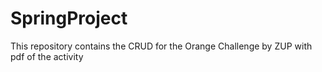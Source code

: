 # SpringProject

This repository contains the CRUD for the Orange Challenge by ZUP 
with pdf of the activity
